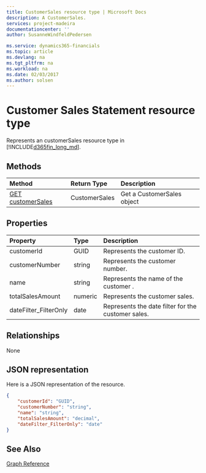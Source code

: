 ```yaml
---
title: CustomerSales resource type | Microsoft Docs
description: A CustomerSales.
services: project-madeira
documentationcenter: ''
author: SusanneWindfeldPedersen

ms.service: dynamics365-financials
ms.topic: article
ms.devlang: na
ms.tgt_pltfrm: na
ms.workload: na
ms.date: 02/03/2017
ms.author: solsen
---
```


# Customer Sales Statement resource type
Represents an customerSales resource type in [!INCLUDE[d365fin_long_md](../dynamics-nav/includes/d365fin_long_md.md)].

## Methods

| Method       | Return Type  |Description|
|:---------------|:--------|:----------|
|[GET customerSales](get-customerSales.md)|CustomerSales|Get a CustomerSales object|

## Properties
| Property	   | Type	|Description|
|:---------------|:--------|:----------|
|customerId|GUID|Represents the customer ID.|
|customerNumber|string|Represents the customer number.|
|name|string|Represents the name of the customer .|
|totalSalesAmount|numeric|Represents the customer sales.|
|dateFilter_FilterOnly|date|Represents the date filter for the customer sales.|


## Relationships
None

## JSON representation

Here is a JSON representation of the resource.


```json
{
    "customerId": "GUID",
    "customerNumber": "string",
    "name": "string",
    "totalSalesAmount": "decimal",
    "dateFilter_FilterOnly": "date"
}

```
## See Also
[Graph Reference](graph-reference.md)  
